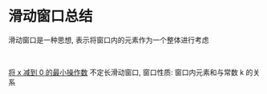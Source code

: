 # 滑动窗口总结

滑动窗口是一种思想, 表示将窗口内的元素作为一个整体进行考虑

$~$

[将 x 减到 0 的最小操作数](https://leetcode-cn.com/problems/minimum-operations-to-reduce-x-to-zero/)	不定长滑动窗口, 窗口性质: 窗口内元素和与常数 k 的关系